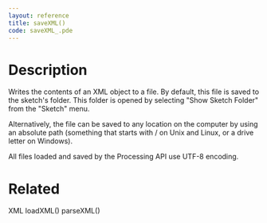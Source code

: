 ```yaml
---
layout: reference
title: saveXML()
code: saveXML_.pde
---
```


# Description

Writes the contents of an XML object to a file. By default, this file is saved to the sketch's folder. This folder is opened by selecting "Show Sketch Folder" from the "Sketch" menu.

Alternatively, the file can be saved to any location on the computer by using an absolute path (something that starts with / on Unix and Linux, or a drive letter on Windows).

All files loaded and saved by the Processing API use UTF-8 encoding.

# Related

XML
loadXML()
parseXML()

